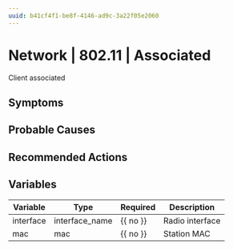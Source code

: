 ```yaml
---
uuid: b41cf4f1-be8f-4146-ad9c-3a22f05e2060
---
```

# Network | 802.11 | Associated

Client associated

## Symptoms

## Probable Causes

## Recommended Actions

## Variables

Variable | Type | Required | Description
--- | --- | --- | ---
interface | interface_name | {{ no }} | Radio interface
mac | mac | {{ no }} | Station MAC

